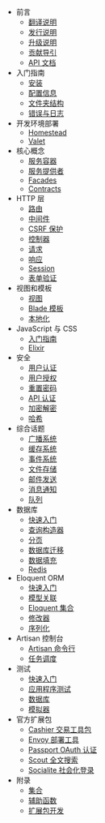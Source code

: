 - 前言
    - [翻译说明](/docs/{{version}}/about)
    - [发行说明](/docs/{{version}}/releases)
    - [升级说明](/docs/{{version}}/upgrade)
    - [贡献导引](/docs/{{version}}/contributions)
    - [API 文档](/api/{{version}})
- 入门指南
    - [安装](/docs/{{version}}/installation)
    - [配置信息](/docs/{{version}}/configuration)
    - [文件夹结构](/docs/{{version}}/structure)
    - [错误与日志](/docs/{{version}}/errors)
- 开发环境部署
    - [Homestead](/docs/{{version}}/homestead)
    - [Valet](/docs/{{version}}/valet)
- 核心概念
    - [服务容器](/docs/{{version}}/container)
    - [服务提供者](/docs/{{version}}/providers)
    - [Facades](/docs/{{version}}/facades)
    - [Contracts](/docs/{{version}}/contracts)
- HTTP 层
    - [路由](/docs/{{version}}/routing)
    - [中间件](/docs/{{version}}/middleware)
    - [CSRF 保护](/docs/{{version}}/csrf)
    - [控制器](/docs/{{version}}/controllers)
    - [请求](/docs/{{version}}/requests)
    - [响应](/docs/{{version}}/responses)
    - [Session](/docs/{{version}}/session)
    - [表单验证](/docs/{{version}}/validation)
- 视图和模板
    - [视图](/docs/{{version}}/views)
    - [Blade 模板](/docs/{{version}}/blade)
    - [本地化](/docs/{{version}}/localization)
- JavaScript 与 CSS
    - [入门指南](/docs/{{version}}/frontend)
    - [Elixir](/docs/{{version}}/elixir)
- 安全
    - [用户认证](/docs/{{version}}/authentication)
    - [用户授权](/docs/{{version}}/authorization)
    - [重置密码](/docs/{{version}}/passwords)
    - [API 认证](/docs/{{version}}/passport)
    - [加密解密](/docs/{{version}}/encryption)
    - [哈希](/docs/{{version}}/hashing)
- 综合话题
    - [广播系统](/docs/{{version}}/broadcasting)
    - [缓存系统](/docs/{{version}}/cache)
    - [事件系统](/docs/{{version}}/events)
    - [文件存储](/docs/{{version}}/filesystem)
    - [邮件发送](/docs/{{version}}/mail)
    - [消息通知](/docs/{{version}}/notifications)
    - [队列](/docs/{{version}}/queues)
- 数据库
    - [快速入门](/docs/{{version}}/database)
    - [查询构造器](/docs/{{version}}/queries)
    - [分页](/docs/{{version}}/pagination)
    - [数据库迁移](/docs/{{version}}/migrations)
    - [数据填充](/docs/{{version}}/seeding)
    - [Redis](/docs/{{version}}/redis)
- Eloquent ORM
    - [快速入门](/docs/{{version}}/eloquent)
    - [模型关联](/docs/{{version}}/eloquent-relationships)
    - [Eloquent 集合](/docs/{{version}}/eloquent-collections)
    - [修改器](/docs/{{version}}/eloquent-mutators)
    - [序列化](/docs/{{version}}/eloquent-serialization)
- Artisan 控制台
    - [Artisan 命令行](/docs/{{version}}/artisan)
    - [任务调度](/docs/{{version}}/scheduling)
- 测试
    - [快速入门](/docs/{{version}}/testing)
    - [应用程序测试](/docs/{{version}}/application-testing)
    - [数据库](/docs/{{version}}/database-testing)
    - [模拟器](/docs/{{version}}/mocking)
- 官方扩展包
    - [Cashier 交易工具包](/docs/{{version}}/billing)
    - [Envoy 部署工具](/docs/{{version}}/envoy)
    - [Passport OAuth 认证](/docs/{{version}}/passport)
    - [Scout 全文搜索](/docs/{{version}}/scout)
    - [Socialite 社会化登录](https://github.com/laravel/socialite)
- 附录
    - [集合](/docs/{{version}}/collections)
    - [辅助函数](/docs/{{version}}/helpers)
    - [扩展包开发](/docs/{{version}}/packages)